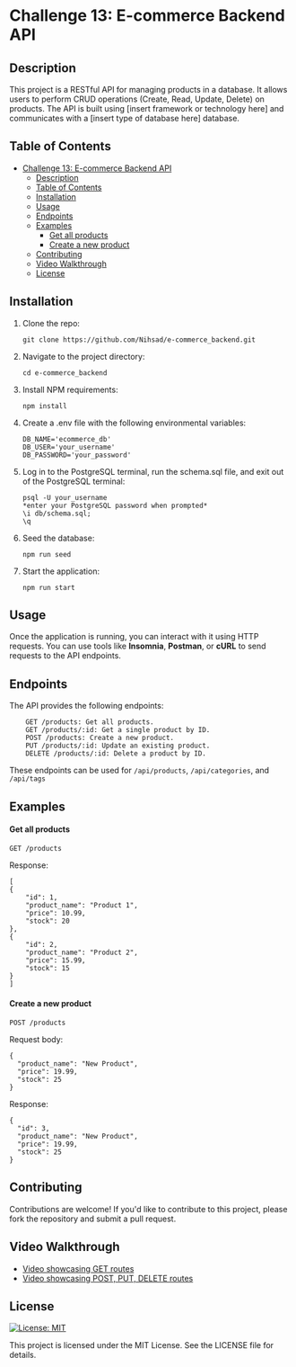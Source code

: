 # Challenge 13: E-commerce Backend API
## Description

This project is a RESTful API for managing products in a database. It allows users to perform CRUD operations (Create, Read, Update, Delete) on products. The API is built using [insert framework or technology here] and communicates with a [insert type of database here] database.
## Table of Contents
- [Challenge 13: E-commerce Backend API](#challenge-13-e-commerce-backend-api)
  - [Description](#description)
  - [Table of Contents](#table-of-contents)
  - [Installation](#installation)
  - [Usage](#usage)
  - [Endpoints](#endpoints)
  - [Examples](#examples)
      - [Get all products](#get-all-products)
      - [Create a new product](#create-a-new-product)
  - [Contributing](#contributing)
  - [Video Walkthrough](#video-walkthrough)
  - [License](#license)

## Installation

1. Clone the repo:
    ```
    git clone https://github.com/Nihsad/e-commerce_backend.git
    ```

1. Navigate to the project directory:
    ```
    cd e-commerce_backend
    ```

2. Install NPM requirements:
    ```
    npm install
    ```

3. Create a .env file with the following environmental variables:
    ```
    DB_NAME='ecommerce_db'
    DB_USER='your_username'
    DB_PASSWORD='your_password'
    ```

1. Log in to the PostgreSQL terminal, run the schema.sql file, and exit out of the PostgreSQL terminal:
    ```
    psql -U your_username
    *enter your PostgreSQL password when prompted*
    \i db/schema.sql;
    \q
    ```

1. Seed the database:
    ```
    npm run seed
    ```

2. Start the application:
    ```
    npm run start
    ```


## Usage

Once the application is running, you can interact with it using HTTP requests. You can use tools like **Insomnia**, **Postman**, or **cURL** to send requests to the API endpoints.

## Endpoints

The API provides the following endpoints:
```
    GET /products: Get all products.
    GET /products/:id: Get a single product by ID.
    POST /products: Create a new product.
    PUT /products/:id: Update an existing product.
    DELETE /products/:id: Delete a product by ID.
```

These endpoints can be used for `/api/products`, `/api/categories`, and `/api/tags`

## Examples
#### Get all products

    GET /products

Response:
```
[
{
    "id": 1,
    "product_name": "Product 1",
    "price": 10.99,
    "stock": 20
},
{
    "id": 2,
    "product_name": "Product 2",
    "price": 15.99,
    "stock": 15
}
]
```

#### Create a new product
```
POST /products
```
Request body:
```
{
  "product_name": "New Product",
  "price": 19.99,
  "stock": 25
}
```
Response:
```
{
  "id": 3,
  "product_name": "New Product",
  "price": 19.99,
  "stock": 25
}
```
## Contributing
Contributions are welcome! If you'd like to contribute to this project, please fork the repository and submit a pull request.

## Video Walkthrough
* [Video showcasing GET routes](https://drive.google.com/file/d/1wdEYmwJTIgiFCsurIbGqxI5ftUBIhTHu/view?usp=sharing)
* [Video showcasing POST, PUT, DELETE routes](https://drive.google.com/file/d/1q93fp4sunNEsh_KwZ3UZZcPvMPA7ow3O/view?usp=sharing)

## License
[![License: MIT](https://img.shields.io/badge/License-MIT-yellow.svg)](https://opensource.org/licenses/MIT)

This project is licensed under the MIT License. See the LICENSE file for details. 